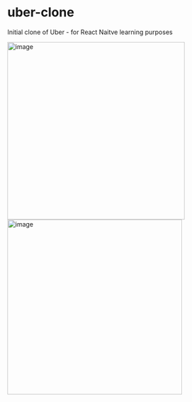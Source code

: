 # uber-clone
Initial clone of Uber - for React Naitve learning purposes

<div>
  <img width="400" alt="image" src="https://user-images.githubusercontent.com/28530792/182434252-fc0b6d76-e140-404e-bb80-0e56b1ebb0dc.png">
  <img width="394" alt="image" src="https://user-images.githubusercontent.com/28530792/182434396-733461b0-8e6d-4de3-8235-cbad9de9a349.png">
 </div>
